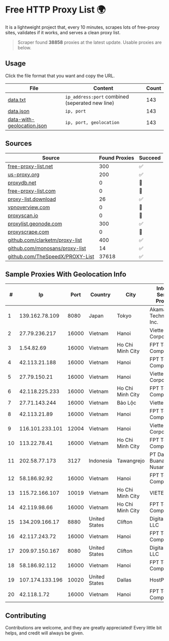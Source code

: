 
# Free HTTP Proxy List 🌍

It is a lightweight project that, every 10 minutes, scrapes lots of free-proxy sites, validates if it works, and serves a clean proxy list.


> Scraper found **38858** proxies at the latest update. Usable proxies are below.

## Usage

Click the file format that you want and copy the URL.


|File|Content|Count|
|----|-------|-----|
|[data.txt](https://raw.githubusercontent.com/themiralay/Proxy-List-World/master/data.txt)|`ip_address:port` combined (seperated new line)|143|
|[data.json](https://raw.githubusercontent.com/themiralay/Proxy-List-World/master/data.json)|`ip, port`|143|
|[data-with-geolocation.json](https://raw.githubusercontent.com/themiralay/Proxy-List-World/master/data-with-geolocation.json)|`ip, port, geolocation`|143|

## Sources

|Source|Found Proxies|Succeed|
|------|-------------|-------|
|[free-proxy-list.net](https://free-proxy-list.net)|300|✅|
|[us-proxy.org](https://www.us-proxy.org)|200|✅|
|[proxydb.net](http://proxydb.net)|0|🚫|
|[free-proxy-list.com](https://free-proxy-list.com/?page=&port=&type%5B%5D=http&type%5B%5D=https&up_time=0&search=Search)|0|🚫|
|[proxy-list.download](https://www.proxy-list.download/HTTP)|26|✅|
|[vpnoverview.com](https://vpnoverview.com/privacy/anonymous-browsing/free-proxy-servers)|0|🚫|
|[proxyscan.io](https://www.proxyscan.io)|0|🚫|
|[proxylist.geonode.com](https://proxylist.geonode.com/api/proxy-list?limit=300&page=1&sort_by=lastChecked&sort_type=desc&protocols=http,https)|300|✅|
|[proxyscrape.com](https://api.proxyscrape.com/v2/?request=displayproxies&protocol=http&timeout=10000&country=all&ssl=all&anonymity=all)|0|🚫|
|[github.com/clarketm/proxy-list](https://raw.githubusercontent.com/clarketm/proxy-list/master/proxy-list-raw.txt)|400|✅|
|[github.com/monosans/proxy-list](https://raw.githubusercontent.com/monosans/proxy-list/main/proxies/http.txt)|14|✅|
|[github.com/TheSpeedX/PROXY-List](https://raw.githubusercontent.com/TheSpeedX/PROXY-List/master/http.txt)|37618|✅|


## Sample Proxies With Geolocation Info

|#|Ip|Port|Country|City|Internet Service Provider|
|-|--|----|-------|----|-------------------------|
|1|139.162.78.109|8080|Japan|Tokyo|Akamai Technologies, Inc.|
|2|27.79.236.217|16000|Vietnam|Hanoi|Viettel Corporation|
|3|1.54.82.69|16000|Vietnam|Ho Chi Minh City|FPT Telecom Company|
|4|42.113.21.188|16000|Vietnam|Hanoi|FPT Telecom Company|
|5|27.79.150.21|16000|Vietnam|Hanoi|Viettel Corporation|
|6|42.118.225.233|16000|Vietnam|Ho Chi Minh City|FPT Telecom Company|
|7|27.71.143.244|16000|Vietnam|Bảo Lộc|Viettel Group|
|8|42.113.21.89|16000|Vietnam|Hanoi|FPT Telecom Company|
|9|116.101.233.101|12004|Vietnam|Hanoi|Viettel Corporation|
|10|113.22.78.41|16000|Vietnam|Ho Chi Minh City|FPT Telecom Company|
|11|202.58.77.173|3127|Indonesia|Tawangrejo|PT Data Buana Nusantara|
|12|58.186.92.92|16000|Vietnam|Hanoi|FPT Telecom Company|
|13|115.72.166.107|10019|Vietnam|Ho Chi Minh City|VIETELmetro|
|14|42.119.98.66|16000|Vietnam|Ho Chi Minh City|FPT Telecom Company|
|15|134.209.166.17|8880|United States|Clifton|DigitalOcean, LLC|
|16|42.117.243.72|16000|Vietnam|Hanoi|FPT Telecom Company|
|17|209.97.150.167|8080|United States|Clifton|DigitalOcean, LLC|
|18|58.186.92.112|16000|Vietnam|Hanoi|FPT Telecom Company|
|19|107.174.133.196|10020|United States|Dallas|HostPapa|
|20|42.118.1.72|16000|Vietnam|Hanoi|FPT Telecom Company|



## Contributing

Contributions are welcome, and they are greatly appreciated! Every
little bit helps, and credit will always be given.


